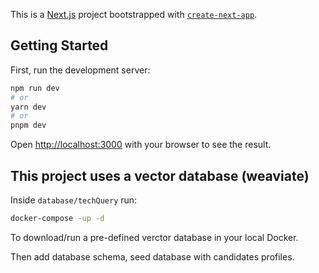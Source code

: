This is a [Next.js](https://nextjs.org/) project bootstrapped with [`create-next-app`](https://github.com/vercel/next.js/tree/canary/packages/create-next-app).

## Getting Started

First, run the development server:

```bash
npm run dev
# or
yarn dev
# or
pnpm dev
```

Open [http://localhost:3000](http://localhost:3000) with your browser to see the result.

## This project uses a vector database (weaviate)

Inside `database/techQuery` run:

```bash
docker-compose -up -d
```

To download/run a pre-defined verctor database in your local Docker.

Then add database schema, seed database with candidates profiles.
